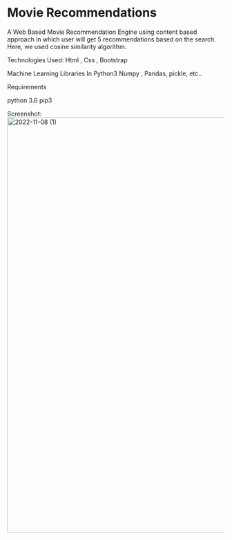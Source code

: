 # Movie Recommendations
A Web Based Movie Recommendation Engine using content based approach in which user will get 5 recommendations based on the search.
Here, we used cosine similarity algorithm.

Technologies Used:
Html , Css , Bootstrap

Machine Learning Libraries In Python3
Numpy , Pandas, pickle, etc..

Requirements

python 3.6
pip3

Screenshot:
<img width="960" alt="2022-11-08 (1)" src="https://github.com/sreejajulakanti/movie_recommendations/assets/104514318/4484c711-12a9-472b-b5a0-d397d753fb6a">

